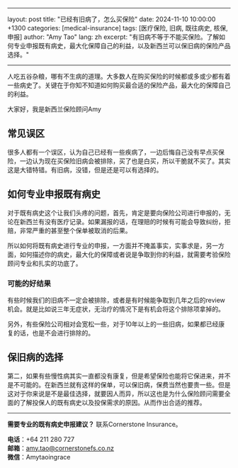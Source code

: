 
---
layout: post
title: "已经有旧病了，怎么买保险"
date: 2024-11-10 10:00:00 +1300
categories: [medical-insurance]
tags: [医疗保险, 旧病, 既往病史, 核保, 申报]
author: "Amy Tao"
lang: zh
excerpt: "有旧病不等于不能买保险。了解如何专业申报既有病史，最大化保障自己的利益，以及新西兰可以保旧病的保险产品选择。"

---

人吃五谷杂粮，哪有不生病的道理。大多数人在购买保险的时候都或多或少都有着一些病史了。关键在于你知不知道如何购买最合适的保险产品，最大化的保障自己的利益。

大家好，我是新西兰保险顾问Amy

## 常见误区

很多人都有一个误区，认为自己已经有一些疾病了，一边后悔自己没有早点买保险，一边认为现在买保险旧病会被排除，买了也是白买，所以干脆就不买了。其实这是大错特错。有旧病，没错，但是还是可以有选择的。

## 如何专业申报既有病史

对于既有病史这个让我们头疼的问题，首先，肯定是要向保险公司进行申报的，无论在新西兰有没有医疗记录。如果漏报的话，在理赔的时候有可能会导致纠纷，拒赔，非常严重的甚至整个保单被取消的后果。

所以如何将既有病史进行专业的申报，一方面并不掩盖事实，实事求是，另一方面，如何描述你的病史，最大化的保障或者说是争取到你的利益，就需要考验保险顾问专业和扎实的功底了。

### 可能的好结果

有些时候我们的旧病不一定会被排除，或者是有时候能争取到几年之后的review机会。就是比如说三年无症状，无治疗的情况下是有机会将这个排除项拿掉的。

另外，有些保险公司相对会宽松一些，对于10年以上的一些旧病，如果都已经康复的话，也是不会进行排除的。

## 保旧病的选择

第二，如果有些慢性病其实一直都没有康复，但是希望保险也能将它保进来，并不是不可能的。在新西兰就有这样的保单，可以保旧病，保费当然也要贵一些。但是这对于你来说是不是最佳选择，就要因人而异，所以这也是为什么保险顾问需要全面的了解投保人的既有病史以及投保需求的原因。从而作出合适的推荐。



---

**需要专业的既有病史申报建议？** 联系Cornerstone Insurance。

**电话**：+64 211 280 727  
**邮箱**：amy.tao@cornerstonefs.co.nz  
**微信**：Amytaoingrace
